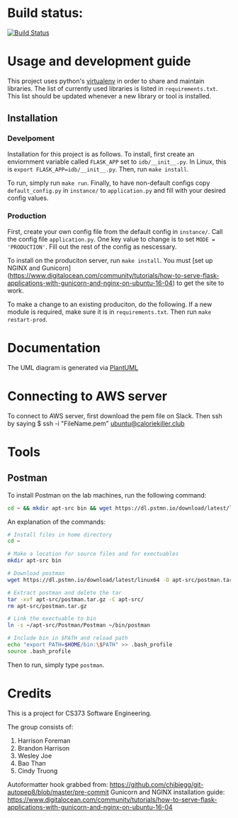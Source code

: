# Build status:
[![Build Status](https://travis-ci.org/hrfofut/idb.svg?branch=master)](https://travis-ci.org/hrfofut/idb)

# Usage and development guide
This project uses python's [virtualenv](https://virtualenv.pypa.io/en/stable/userguide/)
in order to share and maintain libraries.  The list of currently used libraries is listed
in `requirements.txt`.  This list should be updated whenever a new library or tool is
installed.

## Installation
### Develpoment
Installation for this project is as follows.  To install, first create an enviornment variable
called `FLASK_APP` set to `idb/__init__.py`.  In Linux, this is `export FLASK_APP=idb/__init__.py`.
Then, run `make install`.

To run, simply run `make run`.  Finally, to have non-default configs copy `default_config.py`
in `instance/` to `application.py` and fill with your desired config values.

### Production
First, create your own config file from the default config in `instance/`.  Call the config file
`application.py`.  One key value to change is to set `MODE = 'PRODUCTION'`.  Fill out the rest of
the config as nescessary.

To install on the produciton server, run `make install`.  You must [set up NGINX and Gunicorn]
(https://www.digitalocean.com/community/tutorials/how-to-serve-flask-applications-with-gunicorn-and-nginx-on-ubuntu-16-04) to get the site to work.

To make a change to an existing produciton, do the following.  If a new module is required,
make sure it is in `requirements.txt`.  Then run `make restart-prod`.

# Documentation
The UML diagram is generated via [PlantUML](http://plantuml.com/)

# Connecting to AWS server
To connect to AWS server, first download the pem file on Slack. Then ssh by saying 
$ ssh -i "FileName.pem" ubuntu@caloriekiller.club 

# Tools
## Postman
To install Postman on the lab machines, run the following command:
```bash
cd ~ && mkdir apt-src bin && wget https://dl.pstmn.io/download/latest/linux64 -O apt-src/postman.tar.gz && tar -xvf apt-src/postman.tar.gz -C apt-src/ && rm apt-src/postman.tar.gz && ln -s ~/apt-src/Postman/Postman ~/bin/postman && echo "export PATH=$HOME/bin:\$PATH" >> .bash_profile && source .bash_profile
```

An explanation of the commands:

```bash
# Install files in home directory
cd ~

# Make a location for source files and for exectuables
mkdir apt-src bin

# Download postman
wget https://dl.pstmn.io/download/latest/linux64 -O apt-src/postman.tar.gz

# Extract postman and delete the tar
tar -xvf apt-src/postman.tar.gz -C apt-src/
rm apt-src/postman.tar.gz

# Link the exectuable to bin
ln -s ~/apt-src/Postman/Postman ~/bin/postman

# Include bin in $PATH and reload path
echo "export PATH=$HOME/bin:\$PATH" >> .bash_profile
source .bash_profile
```

Then to run, simply type `postman`.

# Credits
This is a project for CS373 Software Engineering.

The group consists of:
1. Harrison Foreman
2. Brandon Harrison
3. Wesley Joe
4. Bao Than
5. Cindy Truong

Autoformatter hook grabbed from: https://github.com/chibiegg/git-autopep8/blob/master/pre-commit
Gunicorn and NGINX installation guide: https://www.digitalocean.com/community/tutorials/how-to-serve-flask-applications-with-gunicorn-and-nginx-on-ubuntu-16-04